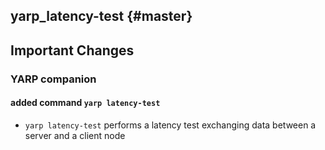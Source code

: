 yarp_latency-test {#master}
-------------------------

## Important Changes

### YARP companion

#### added command `yarp latency-test`
* `yarp latency-test` performs a latency test exchanging data between a server and a client node
